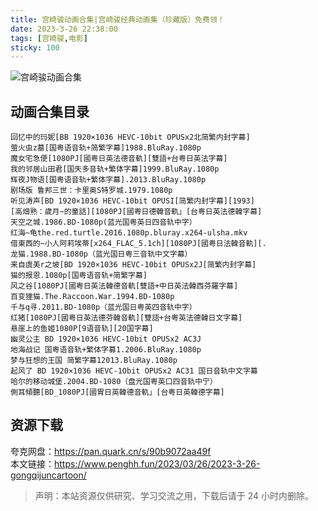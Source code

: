 ```yaml
---
title: 宫崎骏动画合集|宫崎骏经典动画集（珍藏版）免费领！   
date: 2023-3-26 22:38:00               
tags: [宫崎骏,电影]  
sticky: 100                                                                                       
---
```


![宫崎骏动画合集](https://article-picbed-1302715071.cos.ap-guangzhou.myqcloud.com/2023/03/26/16798417359508.jpg)

## 动画合集目录

```
回忆中的玛妮[BB 1920×1036 HEVC-10bit OPUSx2北简繁内封字幕]
萤火虫z墓[国粤语音轨+简繁字幕]1988.BluRay.1080p
魔女宅急便[1080PJ[國粤日英法德音軌][雙語+台粤日英法字幕]
我的邻居山田君[国失多音轨+繁体字幕]1999.BluRay.1080p
辉夜J物语[国粤语音轨+繁体字幕].2013.BluRay.1080p
剧场版 鲁邦三世：卡里奥S特罗城.1979.1080p
听见涛声[BD 1920×1036 HEVC-10bit OPUSI[简繁内封字幕][1993]
[高畑熟：歲月~的童話][1080PJ[國粤日德韓音軌」[台粤日英法德韓字幕]
天空之城.1986.BD-1080p(蓝光国粤英日四音轨中字）
红海~龟the.red.turtle.2016.1080p.bluray.x264-ulsha.mkv
借東西的~小人阿莉埃蒂[x264_FLAC_5.1ch][1080PJ[國粤日法韓音軌][.
龙猫.1988.BD-1080p（蓝光国日粤三音轨中文字幕）
来自虞美r之坡[BD 1920×1036 HEVC-10bit OPUSx2J[简繁内封字幕]
猫的报恩.1080p[国粤语音轨+简繁字幕]
风之谷[1080PJ[國粤日英法韓德音軌[雙語+中日英法韓西芬羅字幕]
百变狸猫.The.Raccoon.War.1994.BD-1080p
千与q寻.2011.BD-1080p（蓝光国日粤英四音轨中字）
红猪[1080PJ[國粤日英法德芬韓音軌][雙語+台粤英法德韓日文字幕]
悬崖上的鱼姬1080P[9语音轨][20国字幕]
幽灵公主 BD 1920×1036 HEVC-10bit OPUSx2 AC3J
地海战记 国粤语音轨+繁体字募1.2006.BluRay.1080p
梦与狂想的王国 简繁字幕12013.BluRay.1080p
起风了 BD 1920×1036 HEVC-1Obit OPUSx2 AC31 国日音轨中文字幕
哈尔的移动城堡.2004.BD-1080（盘光国粤英口四音轨中宁）
側耳傾聽[BD_1080PJ[國胃日英韓德音軌」[台粤日英韓德字幕]
```

## 资源下载

夸克网盘：https://pan.quark.cn/s/90b9072aa49f     
本文链接：https://www.penghh.fun/2023/03/26/2023-3-26-gongqijuncartoon/     

> 声明：本站资源仅供研究、学习交流之用，下载后请于 24 小时内删除。    